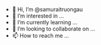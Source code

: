 - 👋 Hi, I’m @samuraitruongau
- 👀 I’m interested in ...
- 🌱 I’m currently learning ...
- 💞️ I’m looking to collaborate on ...
- 📫 How to reach me ...

<!---
samuraitruongau/samuraitruongau is a ✨ special ✨ repository because its `README.md` (this file) appears on your GitHub profile.
You can click the Preview link to take a look at your changes.
--->
